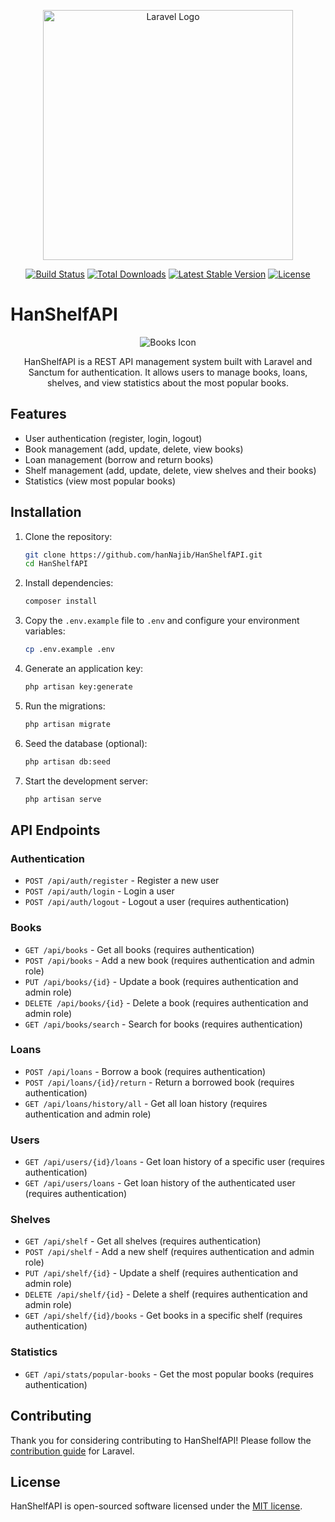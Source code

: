 <p align="center"><a href="https://laravel.com" target="_blank"><img src="https://raw.githubusercontent.com/laravel/art/master/logo-lockup/5%20SVG/2%20CMYK/1%20Full%20Color/laravel-logolockup-cmyk-red.svg" width="400" alt="Laravel Logo"></a></p>

<p align="center">
<a href="https://github.com/laravel/framework/actions"><img src="https://github.com/laravel/framework/workflows/tests/badge.svg" alt="Build Status"></a>
<a href="https://packagist.org/packages/laravel/framework"><img src="https://img.shields.io/packagist/dt/laravel/framework" alt="Total Downloads"></a>
<a href="https://packagist.org/packages/laravel/framework"><img src="https://img.shields.io/packagist/v/laravel/framework" alt="Latest Stable Version"></a>
<a href="https://packagist.org/packages/laravel/framework"><img src="https://img.shields.io/packagist/l/laravel/framework" alt="License"></a>
</p>

# HanShelfAPI

<p align="center">
<img src="https://img.icons8.com/ios-filled/100/ffffff/books.png" alt="Books Icon"/>
</p>


<p align="center">
HanShelfAPI is a REST API management system built with Laravel and Sanctum for authentication. It allows users to manage books, loans, shelves, and view statistics about the most popular books.


## Features

- User authentication (register, login, logout)
- Book management (add, update, delete, view books)
- Loan management (borrow and return books)
- Shelf management (add, update, delete, view shelves and their books)
- Statistics (view most popular books)

## Installation

1. Clone the repository:
    ```sh
    git clone https://github.com/hanNajib/HanShelfAPI.git
    cd HanShelfAPI
    ```

2. Install dependencies:
    ```sh
    composer install
    ```

3. Copy the `.env.example` file to `.env` and configure your environment variables:
    ```sh
    cp .env.example .env
    ```

4. Generate an application key:
    ```sh
    php artisan key:generate
    ```

5. Run the migrations:
    ```sh
    php artisan migrate
    ```

6. Seed the database (optional):
    ```sh
    php artisan db:seed
    ```

7. Start the development server:
    ```sh
    php artisan serve
    ```

## API Endpoints

### Authentication

- `POST /api/auth/register` - Register a new user
- `POST /api/auth/login` - Login a user
- `POST /api/auth/logout` - Logout a user (requires authentication)

### Books

- `GET /api/books` - Get all books (requires authentication)
- `POST /api/books` - Add a new book (requires authentication and admin role)
- `PUT /api/books/{id}` - Update a book (requires authentication and admin role)
- `DELETE /api/books/{id}` - Delete a book (requires authentication and admin role)
- `GET /api/books/search` - Search for books (requires authentication)

### Loans

- `POST /api/loans` - Borrow a book (requires authentication)
- `POST /api/loans/{id}/return` - Return a borrowed book (requires authentication)
- `GET /api/loans/history/all` - Get all loan history (requires authentication and admin role)

### Users

- `GET /api/users/{id}/loans` - Get loan history of a specific user (requires authentication)
- `GET /api/users/loans` - Get loan history of the authenticated user (requires authentication)

### Shelves

- `GET /api/shelf` - Get all shelves (requires authentication)
- `POST /api/shelf` - Add a new shelf (requires authentication and admin role)
- `PUT /api/shelf/{id}` - Update a shelf (requires authentication and admin role)
- `DELETE /api/shelf/{id}` - Delete a shelf (requires authentication and admin role)
- `GET /api/shelf/{id}/books` - Get books in a specific shelf (requires authentication)

### Statistics

- `GET /api/stats/popular-books` - Get the most popular books (requires authentication)

## Contributing

Thank you for considering contributing to HanShelfAPI! Please follow the [contribution guide](https://laravel.com/docs/contributions) for Laravel.

## License

HanShelfAPI is open-sourced software licensed under the [MIT license](https://opensource.org/licenses/MIT).
